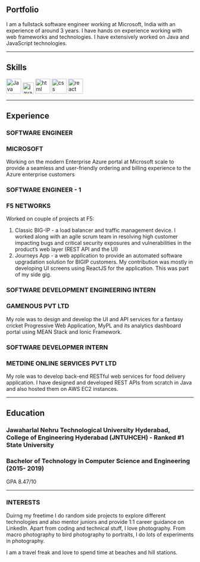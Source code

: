 ## Portfolio

I am a fullstack software engineer working at Microsoft, India with an experience of around 3 years. I have hands on experience working with web frameworks and technologies. I have extensively worked on Java and JavaScript technologies.

---

## Skills

<p align='left'>
  <img src="https://1000logos.net/wp-content/uploads/2020/09/Java-Logo.jpg" alt="Java" width="auto" height="40"/>
  <img src='https://upload.wikimedia.org/wikipedia/commons/6/6a/JavaScript-logo.png' height='30' width='auto' alt="javascript">
  <img src="https://upload.wikimedia.org/wikipedia/commons/thumb/6/61/HTML5_logo_and_wordmark.svg/2048px-HTML5_logo_and_wordmark.svg.png" alt="html" width="40" height="40">
  <img src='https://upload.wikimedia.org/wikipedia/commons/thumb/d/d5/CSS3_logo_and_wordmark.svg/1200px-CSS3_logo_and_wordmark.svg.png' alt="css" width="40" height="40">
  <img src="https://upload.wikimedia.org/wikipedia/commons/thumb/a/a7/React-icon.svg/1280px-React-icon.svg.png" alt="react" width="auto" height="40"/>
</p>

---

## Experience

### **SOFTWARE ENGINEER**
### MICROSOFT

Working on the modern Enterprise Azure portal at Microsoft scale to provide a seamless and user-friendly ordering and billing experience to the Azure enterprise customers

### **SOFTWARE ENGINEER - 1**
### F5 NETWORKS

Worked on couple of projects at F5:
1. Classic BIG-IP - a load balancer and traffic management device. I worked along with an agile scrum team in resolving high customer impacting bugs and critical security exposures and vulnerabilities in the product’s web layer (REST API and the UI)
2. Journeys App - a web application to provide an automated software upgradation solution for BIGIP customers. My contribution was mostly in developing UI screens using ReactJS for the application. This was part of my side gig.

### **SOFTWARE DEVELOPMENT ENGINEERING INTERN**
### GAMENOUS PVT LTD

My role was to design and develop the UI and API services for a fantasy cricket Progressive Web Application, MyPL and its analytics dashboard portal using MEAN Stack and Ionic Framework.

### **SOFTWARE DEVELOPMER INTERN**
### METDINE ONLINE SERVICES PVT LTD

My role was to develop back-end RESTful web services for food delivery application. I have designed and developed REST APIs from scratch in Java and also hosted them on AWS EC2 instances.

---

## Education

### **Jawaharlal Nehru Technological University Hyderabad, College of Engineering Hyderabad (JNTUHCEH)** - Ranked #1 State University
### Bachelor of Technology in Computer Science and Engineering (2015- 2019)
GPA 8.47/10

---

### INTERESTS
Duirng my freetime I do random side projects to explore different technologies and also mentor juniors and provide 1:1 career guidance on LinkedIn.
Apart from coding and technical stuff, I love photography. From macro photography to bird photography to portraits, I do lots of experiments in photography.

I am a travel freak and love to spend time at beaches and hill stations.
